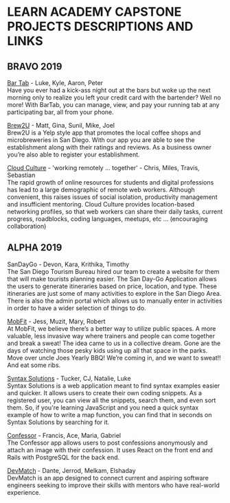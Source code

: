 # LEARN ACADEMY CAPSTONE PROJECTS DESCRIPTIONS AND LINKS

## BRAVO 2019

[Bar Tab](https://stark-citadel-11929.herokuapp.com/) - Luke, Kyle, Aaron, Peter <br />
Have you ever had a kick-ass night out at the bars but woke up the next morning only to realize you left your credit card with the bartender? Well no more! With BarTab, you can manage, view, and pay your running tab at any participating bar, all from your phone.

[Brew2U](https://shrouded-gorge-53412.herokuapp.com/) - Matt, Gina, Sunil, Mike, Joel <br />
Brew2U is a Yelp style app that promotes the local coffee shops and microbreweries in San Diego. With our app you are able to see the establishment along with their ratings and reviews. As a business owner you’re also able to register your establishment.

[Cloud Culture](https://shrouded-sea-28469.herokuapp.com/) -  'working remotely ... together' - Chris, Miles, Travis, Sebastian <br />
The rapid growth of online resources for students and digital professions has lead to a large demographic of remote web workers. Although convenient, this raises issues of social isolation, productivity management and insufficient mentoring. Cloud Culture provides location-based networking profiles, so that web workers can share their daily tasks, current progress, roadblocks, coding languages, meetups, etc ... (encouraging collaboration)

## ALPHA 2019

SanDayGo - Devon, Kara, Krithika, Timothy <br />
The San Diego Tourism Bureau hired our team to create a website for them that will make tourists planning easier. The San Day-Go Application allows the users to generate itineraries based on price, location, and type. These itineraries are just some of many activities to explore in the San Diego Area.  There is also the admin portal which allows us to manually enter in activities in order to have a wider selection of things to do.

[MobFit](https://fierce-dusk-91597.herokuapp.com/) - Jess, Muzit, Mary, Robert <br />
At MobFit, we believe there’s a better way to utilize public spaces. A more valuable, less invasive way where trainers and people can come together and break a sweat! The idea came to us in a collective dream. Gone are the days of watching those pesky kids using up all that space in the parks. Move over uncle Joes Yearly BBQ! We’re coming in, and we want to sweat!! And eat some ribs.

[Syntax Solutions](http://glacial-chamber-74968.herokuapp.com) - Tucker, CJ, Natalie, Luke <br />
Syntax Solutions is a web application meant to find syntax examples easier and quicker. It allows users to create their own coding snippets. As a registered user, you can view all the snippets, search them, and even sort them. So, if you're learning JavaScript and you need a quick syntax example of how to write a map function, you can find that in seconds on Syntax Solutions by searching for it.

[Confessor](https://blooming-shore-45501.herokuapp.com/) - Francis, Ace, Maria, Gabriel <br />
The Confessor app allows users to post confessions anonymously and attach an image with their confession. It uses React on the front end and Rails with PostgreSQL for the back end.


[DevMatch](https://limitless-depths-51712.herokuapp.com/) - Dante, Jerrod, Melkam, Elshaday <br />
DevMatch is an app designed to connect current and aspiring software engineers seeking to improve their skills with mentors who have real-world experience.
